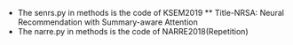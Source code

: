 * The senrs.py in methods is the code of KSEM2019
** Title-NRSA: Neural Recommendation with Summary-aware Attention
* The narre.py in methods is the code of NARRE2018(Repetition)

